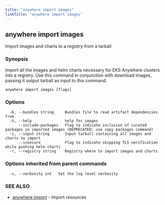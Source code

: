 ```yaml
---
title: "anywhere import images"
linkTitle: "anywhere import images"
---
```


## anywhere import images

Import images and charts to a registry from a tarball

### Synopsis

Import all the images and helm charts necessary for EKS Anywhere clusters into a registry.
Use this command in conjunction with download images, passing it output tarball as input to this command.

```
anywhere import images [flags]
```

### Options

```
  -b, --bundles string     Bundles file to read artifact dependencies from
  -h, --help               help for images
      --include-packages   Flag to indicate inclusion of curated packages in imported images (DEPRECATED: use copy packages command)
  -i, --input string       Input tarball containing all images and charts to import
      --insecure           Flag to indicate skipping TLS verification while pushing helm charts
  -r, --registry string    Registry where to import images and charts
```

### Options inherited from parent commands

```
  -v, --verbosity int   Set the log level verbosity
```

### SEE ALSO

* [anywhere import](../anywhere_import/)	 - Import resources


